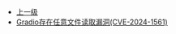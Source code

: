 * [上一级](docs/wy876_poc/)
* [Gradio存在任意文件读取漏洞(CVE-2024-1561)](docs/wy876_poc/Gradio/Gradio%E5%AD%98%E5%9C%A8%E4%BB%BB%E6%84%8F%E6%96%87%E4%BB%B6%E8%AF%BB%E5%8F%96%E6%BC%8F%E6%B4%9E%28CVE-2024-1561%29.md)
